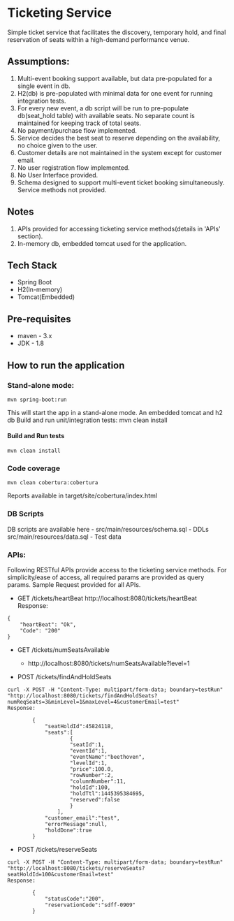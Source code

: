 # Ticketing Service
Simple ticket service that facilitates the discovery, temporary hold, and final reservation 
of seats within a high-demand performance venue.

## Assumptions:
1. Multi-event booking support available, but data pre-populated for a single event in db.
2. H2(db) is pre-populated with minimal data for one event for running integration tests. 
3. For every new event, a db script will be run to pre-populate db(seat_hold table) with 
available seats. No separate count is maintained for keeping track of total seats.
4. No payment/purchase flow implemented.
5. Service decides the best seat to reserve depending on the availability, no choice given to the user.
6. Customer details are not maintained in the system except for customer email.
7. No user registration flow implemented.
8. No User Interface provided.
9. Schema designed to support multi-event ticket booking simultaneously. Service methods
not provided.

## Notes
1. APIs provided for accessing ticketing service methods(details in 'APIs' section).
2. In-memory db, embedded tomcat used for the application.


## Tech Stack
* Spring Boot
* H2(In-memory)
* Tomcat(Embedded)

## Pre-requisites
* maven - 3.x
* JDK - 1.8

## How to run the application

### Stand-alone mode: 
	mvn spring-boot:run
This will start the app in a stand-alone mode. An embedded tomcat and h2 db
Build and run unit/integration tests: mvn clean install

#### Build and Run tests
	mvn clean install

### Code coverage
	mvn clean cobertura:cobertura
Reports available in target/site/cobertura/index.html

### DB Scripts
DB scripts are available here - 
	src/main/resources/schema.sql - DDLs
	src/main/resources/data.sql - Test data

### APIs:

Following RESTful APIs provide access to the ticketing service methods.
For simplicity/ease of access, all required params are provided as query params.
Sample Request provided for all APIs.    

- GET /tickets/heartBeat
http://localhost:8080/tickets/heartBeat
	Response:
```
{
	"heartBeat": "Ok",
	"Code": "200"
}
```
-	GET /tickets/numSeatsAvailable
	- http://localhost:8080/tickets/numSeatsAvailable?level=1

- 	POST /tickets/findAndHoldSeats
```	
curl -X POST -H "Content-Type: multipart/form-data; boundary=testRun" "http://localhost:8080/tickets/findAndHoldSeats?numReqSeats=3&minLevel=1&maxLevel=4&customerEmail=test"
Response:

		{
   			"seatHoldId":45824118,
   			"seats":[
      				{
         			"seatId":1,
         			"eventId":1,
         			"eventName":"beethoven",
         			"levelId":1,
         			"price":100.0,
         			"rowNumber":2,
         			"columnNumber":11,
         			"holdId":100,
         			"holdTtl":1445395384695,
         			"reserved":false
      				}
   				],
   			"customer_email":"test",
   			"errorMessage":null,
   			"holdDone":true
		}	
```
-	POST /tickets/reserveSeats
```		
curl -X POST -H "Content-Type: multipart/form-data; boundary=testRun" "http://localhost:8080/tickets/reserveSeats?seatHoldId=100&customerEmail=test"
Response:
	
		{
   			"statusCode":"200",
   			"reservationCode":"sdff-0909"
		}
```